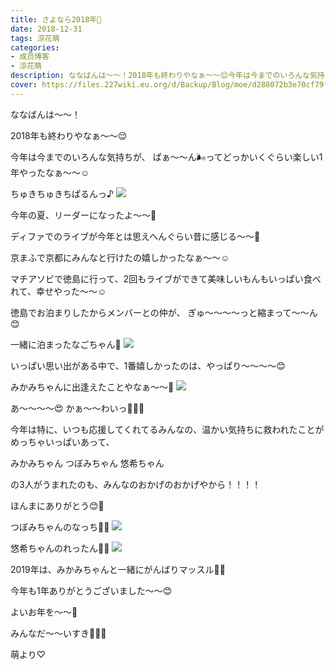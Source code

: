 ```yaml
---
title: さよなら2018年🎈
date: 2018-12-31
tags: 涼花萌
categories: 
- 成员博客
- 涼花萌
description: ななばんは〜〜！2018年も終わりやなぁ〜〜😌今年は今までのいろんな気持ちが、ぱぁ〜〜ん🌬ってどっかいくぐらい楽しい1年やったなぁ〜〜☺️ちゅきちゅきちぱるんっ♪...
cover: https://files.227wiki.eu.org/d/Backup/Blog/moe/d288072b3e70cf79f237bba42a625.jpg 
---
```






ななばんは〜〜！



2018年も終わりやなぁ〜〜😌




今年は今までのいろんな気持ちが、
ぱぁ〜〜ん🌬ってどっかいくぐらい楽しい1年やったなぁ〜〜☺️





ちゅきちゅきちぱるんっ♪
![](https://files.227wiki.eu.org/d/Backup/Blog/moe/d288072b3e70cf79f237bba42a625.jpg)





今年の夏、リーダーになったよ〜〜🌟










ディファでのライブが今年とは思えへんぐらい昔に感じる〜〜🌸











京まふで京都にみんなと行けたの嬉しかったなぁ〜〜☺️





マチアソビで徳島に行って、2回もライブができて美味しいもんもいっぱい食べれて、幸せやった〜〜☺️

徳島でお泊まりしたからメンバーとの仲が、
ぎゅ〜〜〜〜っと縮まって〜〜ん😊





一緒に泊まったなごちゃん💓
![](https://files.227wiki.eu.org/d/Backup/Blog/moe/d288072b3e70cf79f237bba42a625-01.jpg)














いっぱい思い出がある中で、1番嬉しかったのは、やっぱり〜〜〜〜😊







みかみちゃんに出逢えたことやなぁ〜〜💓
![](https://files.227wiki.eu.org/d/Backup/Blog/moe/d288072b3e70cf79f237bba42a625-02.jpg)







あ〜〜〜〜😍
かぁ〜〜わいっ💓💓💓








今年は特に、いつも応援してくれてるみんなの、温かい気持ちに救われたことがめっちゃいっぱいあって、




みかみちゃん
つぼみちゃん
悠希ちゃん



の3人がうまれたのも、みんなのおかげのおかげやから！！！！




ほんまにありがとう😊💓








つぼみちゃんのなっち💓💓
![](https://files.227wiki.eu.org/d/Backup/Blog/moe/d288072b3e70cf79f237bba42a625-03.jpg)






悠希ちゃんのれったん💓💓
![](https://files.227wiki.eu.org/d/Backup/Blog/moe/d288072b3e70cf79f237bba42a625-04.jpg)










2019年は、みかみちゃんと一緒にがんばりマッスル💪🏻













今年も1年ありがとうございました〜〜😊

よいお年を〜〜💓




みんなだ〜〜いすき💓💓💓



萌より♡



